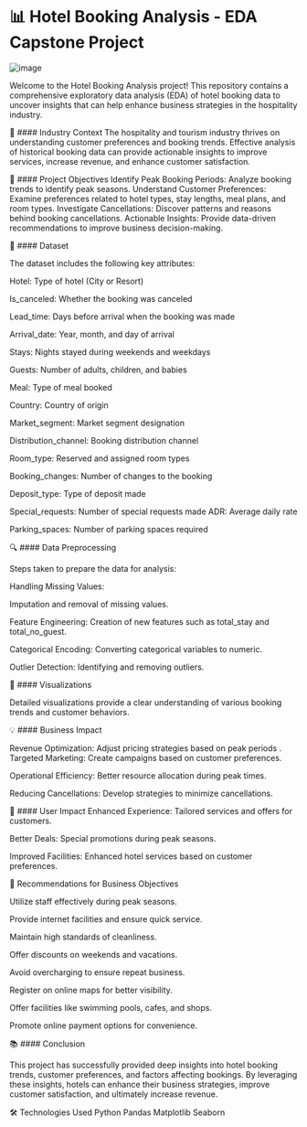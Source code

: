 # 📊 Hotel Booking Analysis - EDA Capstone Project

  ![image](https://github.com/mintijha/Hotel_Booking_Analysis/assets/123978172/5d50d66f-0047-46e5-aa3d-99f25ec852bc)

Welcome to the Hotel Booking Analysis project! This repository contains a comprehensive exploratory data analysis (EDA) of hotel booking data to uncover insights that can help enhance business strategies in the hospitality industry.

🏢 #### Industry Context
The hospitality and tourism industry thrives on understanding customer preferences and booking trends. Effective analysis of historical booking data can provide actionable insights to improve services, increase revenue, and enhance customer satisfaction.

🎯 #### Project Objectives
Identify Peak Booking Periods: Analyze booking trends to identify peak seasons.
Understand Customer Preferences: Examine preferences related to hotel types, stay lengths, meal plans, and room types.
Investigate Cancellations: Discover patterns and reasons behind booking cancellations.
Actionable Insights: Provide data-driven recommendations to improve business decision-making.

📂 #### Dataset

The dataset includes the following key attributes:

Hotel: Type of hotel (City or Resort)

Is_canceled: Whether the booking was canceled

Lead_time: Days before arrival when the booking was made

Arrival_date: Year, month, and day of arrival

Stays: Nights stayed during weekends and weekdays

Guests: Number of adults, children, and babies

Meal: Type of meal booked

Country: Country of origin

Market_segment: Market segment designation

Distribution_channel: Booking distribution channel

Room_type: Reserved and assigned room types

Booking_changes: Number of changes to the booking

Deposit_type: Type of deposit made

Special_requests: Number of special requests made
ADR: Average daily rate

Parking_spaces: Number of parking spaces required

🔍 #### Data Preprocessing

Steps taken to prepare the data for analysis:

Handling Missing Values: 

Imputation and removal of missing values.

Feature Engineering: Creation of new features such as total_stay and total_no_guest.

Categorical Encoding: Converting categorical variables to numeric.

Outlier Detection: Identifying and removing outliers.

🎨 #### Visualizations

Detailed visualizations provide a clear understanding of various booking trends and customer behaviors.

💡 #### Business Impact

Revenue Optimization: Adjust pricing strategies based on peak periods
.
Targeted Marketing: Create campaigns based on customer preferences.

Operational Efficiency: Better resource allocation during peak times.

Reducing Cancellations: Develop strategies to minimize cancellations.

👥 #### User Impact
Enhanced Experience: Tailored services and offers for customers.

Better Deals: Special promotions during peak seasons.

Improved Facilities: Enhanced hotel services based on customer preferences.

🚀 Recommendations for Business Objectives

Utilize staff effectively during peak seasons.

Provide internet facilities and ensure quick service.

Maintain high standards of cleanliness.

Offer discounts on weekends and vacations.

Avoid overcharging to ensure repeat business.

Register on online maps for better visibility.

Offer facilities like swimming pools, cafes, and shops.

Promote online payment options for convenience.

📚 #### Conclusion

This project has successfully provided deep insights into hotel booking trends, customer preferences, and factors affecting bookings. By leveraging these insights, hotels can enhance their business strategies, improve customer satisfaction, and ultimately increase revenue.

🛠️ Technologies Used
Python
Pandas
Matplotlib
Seaborn
